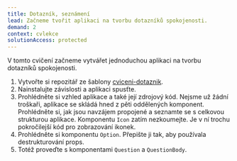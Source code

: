 ```yaml
---
title: Dotazník, seznámení
lead: Začneme tvořit aplikaci na tvorbu dotazníků spokojenosti.
demand: 2
context: cvlekce
solutionAccess: protected
---
```


V tomto cvičení začneme vytvářet jednoduchou aplikaci na tvorbu dotazníků spokojenosti.

1. Vytvořte si repozitář ze šablony [cviceni-dotaznik](https://github.com/Czechitas-podklady-WEB/cviceni-dotaznik).
1. Nainstalujte závislosti a aplikaci spusťte.
1. Prohlédněte si vzhled aplikace a také její zdrojový kód. Nejsme už žádní troškaři, aplikace se skládá hned z pěti oddělených komponent. Prohlédněte si, jak jsou navzájem propojené a seznamte se s celkovou strukturou aplikace. Komponentu `Icon` zatím nezkoumejte. Je v ní trochu pokročilejší kód pro zobrazování ikonek.
1. Prohlédněte si komponentu `Option`. Přepište ji tak, aby používala destrukturování props.
1. Totéž proveďte s komponentami `Question` a `QuestionBody`.
